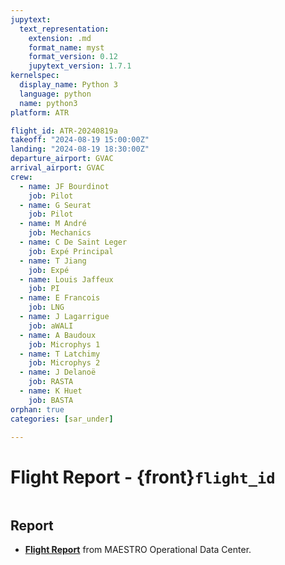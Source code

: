 ```yaml
---
jupytext:
  text_representation:
    extension: .md
    format_name: myst
    format_version: 0.12
    jupytext_version: 1.7.1
kernelspec:
  display_name: Python 3
  language: python
  name: python3
platform: ATR

flight_id: ATR-20240819a
takeoff: "2024-08-19 15:00:00Z"
landing: "2024-08-19 18:30:00Z"
departure_airport: GVAC
arrival_airport: GVAC
crew:
  - name: JF Bourdinot
    job: Pilot
  - name: G Seurat
    job: Pilot
  - name: M André
    job: Mechanics
  - name: C De Saint Leger
    job: Expé Principal
  - name: T Jiang
    job: Expé 
  - name: Louis Jaffeux
    job: PI
  - name: E Francois
    job: LNG
  - name: J Lagarrigue
    job: aWALI
  - name: A Baudoux
    job: Microphys 1
  - name: T Latchimy
    job: Microphys 2
  - name: J Delanoë
    job: RASTA
  - name: K Huet
    job: BASTA
orphan: true
categories: [sar_under]

---
```

# Flight Report - {front}`flight_id`

```{badges}
```

## Report

* **[Flight Report](https://thredds-x.ipsl.fr/thredds/fileServer/MAESTRO/INSITU/AIRCRAFT/ATR/REPORTS/ATR-20240819_RF08_as30_Flight_Report_MAESTRO.pdf)** from MAESTRO Operational Data Center.